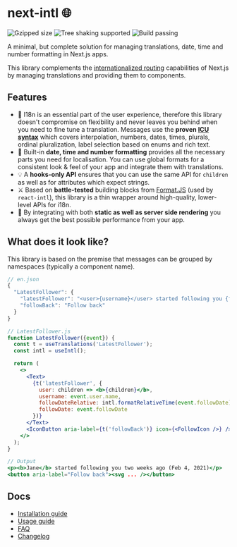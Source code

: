 # next-intl 🌐

![Gzipped size](https://badgen.net/bundlephobia/minzip/next-intl) ![Tree shaking supported](https://badgen.net/bundlephobia/tree-shaking/next-intl) ![Build passing](https://img.shields.io/github/workflow/status/amannn/next-intl/main)

A minimal, but complete solution for managing translations, date, time and number formatting in Next.js apps.

This library complements the [internationalized routing](https://nextjs.org/docs/advanced-features/i18n-routing) capabilities of Next.js by managing translations and providing them to components.

## Features

- 🌟 I18n is an essential part of the user experience, therefore this library doesn't compromise on flexibility and never leaves you behind when you need to fine tune a translation. Messages use the **proven [ICU syntax](https://formatjs.io/docs/core-concepts/icu-syntax)** which covers interpolation, numbers, dates, times, plurals, ordinal pluralization, label selection based on enums and rich text.
- 📅 Built-in **date, time and number formatting** provides all the necessary parts you need for localisation. You can use global formats for a consistent look & feel of your app and integrate them with translations.
- 💡 A **hooks-only API** ensures that you can use the same API for `children` as well as for attributes which expect strings.
- ⚔️ Based on **battle-tested** building blocks from [Format.JS](https://formatjs.io/) (used by `react-intl`), this library is a thin wrapper around high-quality, lower-level APIs for i18n.
- 🚀 By integrating with both **static as well as server side rendering** you always get the best possible performance from your app.

## What does it look like?

This library is based on the premise that messages can be grouped by namespaces (typically a component name).

```js
// en.json
{
  "LatestFollower": {
    "latestFollower": "<user>{username}</user> started following you {followDateRelative} ({followDate, date, short})",
    "followBack": "Follow back"
  }
}
```

```jsx
// LatestFollower.js
function LatestFollower({event}) {
  const t = useTranslations('LatestFollower');
  const intl = useIntl();

  return (
    <>
      <Text>
        {t('latestFollower', {
          user: children => <b>{children}</b>,
          username: event.user.name,
          followDateRelative: intl.formatRelativeTime(event.followDate),
          followDate: event.followDate
        })}
      </Text>
      <IconButton aria-label={t('followBack')} icon={<FollowIcon />} />
    </>
  );
}
```

```jsx
// Output
<p><b>Jane</b> started following you two weeks ago (Feb 4, 2021)</p>
<button aria-label="Follow back"><svg ... /></button>
```

## Docs

- [Installation guide](./docs/installation.md)
- [Usage guide](./docs/usage.md)
- [FAQ](./docs/faq.md)
- [Changelog](./CHANGELOG.md)
